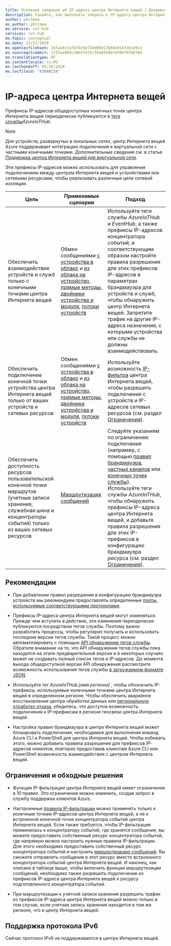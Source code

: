```yaml
---
title: Основные сведения об IP-адресе центра Интернета вещей | Документация Майкрософт
description: Узнайте, как выполнять запросы к IP-адресу центра Интернета вещей и его свойствам. IP-адрес центра Интернета вещей можно изменять в определенных сценариях, таких как аварийное восстановление или региональная отработка отказа.
author: philmea
ms.author: philmea
ms.service: iot-hub
services: iot-hub
ms.topic: conceptual
ms.date: 11/21/2019
ms.openlocfilehash: 1bfae8c7afbfdc6e73dd8bb17b94e6543361e9ce
ms.sourcegitcommit: 1f25aa993c38b37472cf8a0359bc6f0bf97b6784
ms.translationtype: HT
ms.contentlocale: ru-RU
ms.lasthandoff: 05/26/2020
ms.locfileid: "83848234"
---
```

# <a name="iot-hub-ip-addresses"></a>IP-адреса центра Интернета вещей

Префиксы IP-адресов общедоступных конечных точек центра Интернета вещей периодически публикуются в [теге службы](../virtual-network/service-tags-overview.md)_AzureIoTHub_.

> [!NOTE]
> Для устройств, развернутых в локальных сетях, центр Интернета вещей Azure поддерживает интеграцию подключения к виртуальной сети с частными конечными точками. Дополнительные сведения см. в статье [Поддержка центра Интернета вещей для виртуальной сети](./virtual-network-support.md).


Эти префиксы IP-адресов можно использовать для управления подключением между центром Интернета вещей и устройствами или сетевыми ресурсами, чтобы реализовать различные цели сетевой изоляции.

| Цель | Применимые сценарии | Подход |
|------|-----------|----------|
| Обеспечить взаимодействие устройств и служб только с конечными точками центра Интернета вещей | Обмен сообщениями [с устройства в облако](./iot-hub-devguide-messaging.md) и [из облака на устройство](./iot-hub-devguide-messages-c2d.md), [прямые методы](./iot-hub-devguide-direct-methods.md), [двойники устройства и модуля](./iot-hub-devguide-device-twins.md), [потоки устройств](./iot-hub-device-streams-overview.md) | Используйте теги службы _AzureIoTHub_ и _EventHub_, а также префиксы IP-адресов концентратора событий, и соответствующим образом настройте правила разрешения для этих префиксов IP-адресов в параметрах брандмауэра для устройств и служб, чтобы обнаружить центр Интернета вещей. Запретите трафик на другие IP-адреса назначения, с которыми устройства или службы не должны взаимодействовать. |
| Обеспечить подключение конечной точки устройства центра Интернета вещей только от ваших устройств и сетевых ресурсов | Обмен сообщениями [с устройства в облако](./iot-hub-devguide-messaging.md) и [из облака на устройство](./iot-hub-devguide-messages-c2d.md), [прямые методы](./iot-hub-devguide-direct-methods.md), [двойники устройства и модуля](./iot-hub-devguide-device-twins.md), [потоки устройств](./iot-hub-device-streams-overview.md) | Используйте возможность [IP-фильтра](iot-hub-ip-filtering.md) центра Интернета вещей, чтобы разрешить подключения с устройств и IP-адресов сетевых ресурсов (см. раздел [Ограничения](#limitations-and-workarounds)). | 
| Обеспечить доступность ресурсов пользовательской конечной точки маршрутов (учетные записи хранения, служебная шина и концентраторы событий) только из ваших сетевых ресурсов | [Маршрутизация сообщений](./iot-hub-devguide-messages-d2c.md) | Следуйте указаниям по ограничению подключения (например, с помощью [правил брандмауэра](../storage/common/storage-network-security.md), [частных каналов](../private-link/private-endpoint-overview.md) или [конечных точек службы](../virtual-network/virtual-network-service-endpoints-overview.md)). Используйте теги службы _AzureIoTHub_, чтобы обнаружить префиксы IP-адреса центра Интернета вещей, и добавьте правила разрешения для этих IP-префиксов в конфигурацию брандмауэра ресурса (см. раздел [Ограничения](#limitations-and-workarounds)). |



## <a name="best-practices"></a>Рекомендации

* При добавлении правил разрешения в конфигурацию брандмауэра устройств мы рекомендуем предоставлять определенные [порты, используемые соответствующими протоколами](./iot-hub-devguide-protocols.md#port-numbers).

* Префиксы IP-адреса центра Интернета вещей могут изменяться. Прежде чем вступить в действие, эти изменения периодически публикуются посредством тегов службы. Поэтому важно разработать процессы, чтобы регулярно получать и использовать последние версии тегов службы. Такой процесс можно автоматизировать с помощью [API обнаружения тегов службы](../virtual-network/service-tags-overview.md#service-tags-on-premises). Обратите внимание на то, что API обнаружения тегов службы пока находится на этапе предварительной версии и в некоторых случаях может не создавать полный список тегов и IP-адресов. До момента выхода общедоступной версии API обнаружения рассмотрите возможность использования тегов службы [в загружаемом формате JSON](../virtual-network/service-tags-overview.md#discover-service-tags-by-using-downloadable-json-files). 

* Используйте тег *AzureIoTHub.[имя региона]* , чтобы обозначить IP-префиксы, используемые конечными точками центра Интернета вещей в определенном регионе. Чтобы обеспечить аварийное восстановление центра обработки данных или [региональную отработку отказа](iot-hub-ha-dr.md), убедитесь, что доступна возможность подключения к IP-префиксам в регионе геосвязи центра Интернета вещей.

* Настройка правил брандмауэра в центре Интернета вещей может блокировать подключение, необходимое для выполнения команд Azure CLI и PowerShell для центра Интернета вещей. Чтобы избежать этого, можно добавить правила разрешения для префиксов IP-адресов клиентов, повторно предоставив клиентам Azure CLI или PowerShell возможность взаимодействия с центром Интернета вещей.  


## <a name="limitations-and-workarounds"></a>Ограничения и обходные решения

* Функция IP-фильтрации центра Интернета вещей имеет ограничение в 10 правил. Это ограничение можно изменить, создав запрос в службу поддержки клиентов Azure. 

* Настроенные [правила IP-фильтрации](iot-hub-ip-filtering.md) можно применять только к конечным точкам IP-адресов центра Интернета вещей, а не к встроенной конечной точке концентратора событий центра Интернета вещей. Если также требуется, чтобы IP-фильтрация применялась к концентратору событий, где хранятся сообщения, вы можете предоставить собственный ресурс концентратора событий, где напрямую можно настроить нужные правила IP-фильтрации. Для этого необходимо предоставить собственный ресурс концентратора событий и настроить [маршрутизацию сообщений](./iot-hub-devguide-messages-d2c.md). Вы сможете отправлять сообщения в этот ресурс вместо встроенного концентратора событий центра Интернета вещей. И наконец, как описано в таблице выше, чтобы включить функции маршрутизации сообщений, необходимо также разрешить подключение из префиксов IP-адреса центра Интернета вещей к ресурсу подготовленного концентратора событий.

* При маршрутизации к учетной записи хранения разрешить трафик из префиксов IP-адреса центра Интернета вещей можно только в том случае, если учетная запись хранения находится в том же регионе, что и центр Интернета вещей.

## <a name="support-for-ipv6"></a>Поддержка протокола IPv6 

Сейчас протокол IPv6 не поддерживается в центре Интернета вещей.

